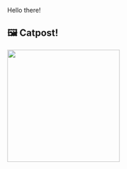 Hello there!



## 🖼️ Catpost!

<sub>
    <img src="https://cdn2.thecatapi.com/images/con.jpg" height="256">
</sub>

